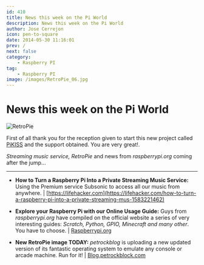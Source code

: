 ```yaml
---
id: 410
title: News this week on the Pi World
description: News this week on the Pi World
author: Jose Cerrejon
icon: pen-to-square
date: 2014-05-30 11:16:01
prev: /
next: false
category:
    - Raspberry PI
tag:
    - Raspberry PI
image: /images/RetroPie_06.jpg
---
```


# News this week on the Pi World

![RetroPie](/images/RetroPie_06.jpg)

First of all thank you for the reception given to start this new project called [PiKISS](/post.php?id=409) and the support obtained. You are very great!.

_Streaming music service, RetroPie_ and news from _raspberrypi.org_ coming after the jump...

---

-   **How to Turn a Raspberry Pi Into a Private Streaming Music Service:** Using the Premium service Subsonic to access all our music from anywhere. | [https://lifehacker.com](https://lifehacker.com/how-to-turn-a-raspberry-pi-into-a-private-streaming-mus-1583221462)

-   **Explore your Raspberry Pi with our Online Usage Guide:** Guys from _raspberrypi.org_ have compiled on the official website a series of very interesting guides: _Scratch, Python, GPIO, Minecraft and many other_. You have to choose. | [Raspberrypi.org](https://www.raspberrypi.org/explore-your-raspberry-pi-with-our-usage-guide/)

-   **New RetroPie image TODAY:** _petrockblog_ is uploading a new updated version of its fantastic operating system to emulate any console or arcade machine. Run for it! | [Blog.petrockblock.com](https://blog.petrockblock.com/download/retropie-project-image/)
